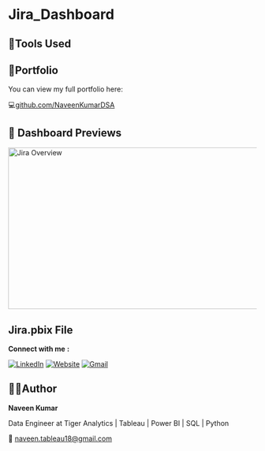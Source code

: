 # Jira_Dashboard

 <h2>🔧Tools Used </h2>

<h2>🔗Portfolio </h2>
You can view my full portfolio here:

💻[github.com/NaveenKumarDSA](https://github.com/NaveenKumarDSA)

 <h2>📸 Dashboard Previews</h2>

<img width="577" height="328" alt="Jira Overview" src="https://github.com/user-attachments/assets/f8d176e9-e965-4bf9-9e4b-5303d0cfbdd2" />

<h2> Jira.pbix File</h2>
 
 **Connect with me** **:**
 
 [<img src="https://img.icons8.com/ios-filled/30/0077B5/linkedin.png" alt="LinkedIn" />](https://www.linkedin.com/in/naveen-kumar-thumu/)
 [<img src="https://img.icons8.com/ios-filled/30/000000/domain.png" alt="Website" />](https://ntechhubedu.com/)
 [<img src="https://img.icons8.com/color/30/gmail-new.png" alt="Gmail" />](mailto:naveen.tableau18@gmail.com)



<h2>🧑‍💼Author </h2>


**Naveen Kumar**

Data Engineer at Tiger Analytics | Tableau | Power BI | SQL | Python

📧 naveen.tableau18@gmail.com
